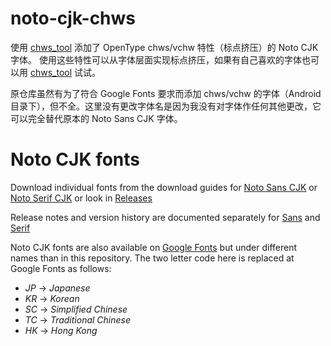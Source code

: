 # noto-cjk-chws
使用 [chws_tool](https://github.com/googlefonts/chws_tool) 添加了 OpenType chws/vchw 特性（标点挤压）的 Noto CJK 字体。
使用这些特性可以从字体层面实现标点挤压，如果有自己喜欢的字体也可以用 [chws_tool](https://github.com/googlefonts/chws_tool) 试试。

原仓库虽然有为了符合 Google Fonts 要求而添加 chws/vchw 的字体（Android 目录下），但不全。这里没有更改字体名是因为我没有对字体作任何其他更改，它可以完全替代原本的 Noto Sans CJK 字体。

# Noto CJK fonts

Download individual fonts from the download guides for [Noto Sans CJK](https://github.com/googlefonts/noto-cjk/tree/main/Sans#downloading-noto-sans-cjk) or [Noto Serif CJK](https://github.com/googlefonts/noto-cjk/tree/main/Serif#downloading-noto-serif-cjk) or look in [Releases](https://github.com/googlefonts/noto-cjk/releases)

Release notes and version history are documented separately for [Sans](https://github.com/googlefonts/noto-cjk/blob/main/Sans/NEWS.md#noto-sans-cjk-release-notes) and [Serif](https://github.com/googlefonts/noto-cjk/blob/main/Serif/NEWS.md#noto-serif-cjk-release-notes)

Noto CJK fonts are also available on [Google Fonts](https://fonts.google.com/noto/fonts) but under different names than in this repository. The two letter code here is replaced at Google Fonts as follows:

- *JP* -> *Japanese*
- *KR* -> *Korean*
- *SC* -> *Simplified Chinese*
- *TC* -> *Traditional Chinese*
- *HK* -> *Hong Kong*
